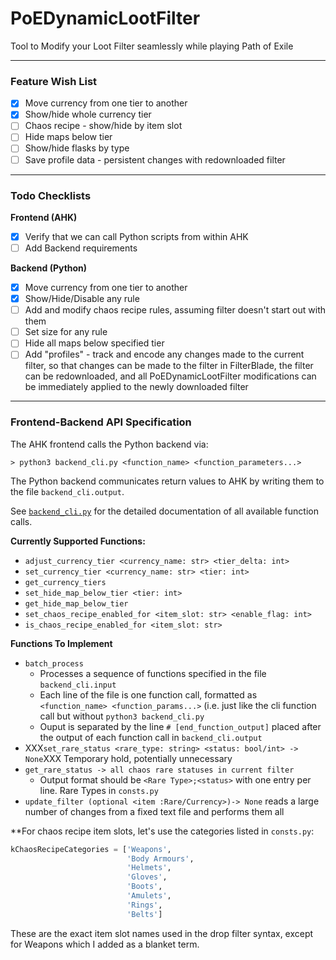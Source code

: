 # PoEDynamicLootFilter

Tool to Modify your Loot Filter seamlessly while playing Path of Exile

- - -

### Feature Wish List
 - [x] Move currency from one tier to another
 - [x] Show/hide whole currency tier
 - [ ] Chaos recipe - show/hide by item slot
 - [ ] Hide maps below tier
 - [ ] Show/hide flasks by type
 - [ ] Save profile data - persistent changes with redownloaded filter

- - -

### Todo Checklists

**Frontend (AHK)**
 - [x] Verify that we can call Python scripts from within AHK
 - [ ] Add Backend requirements

**Backend (Python)**
 - [x] Move currency from one tier to another
 - [x] Show/Hide/Disable any rule
 - [ ] Add and modify chaos recipe rules, assuming filter doesn't start out with them
 - [ ] Set size for any rule
 - [ ] Hide all maps below specified tier
 - [ ] Add "profiles" - track and encode any changes made to the current filter, so that changes can be made to the filter in FilterBlade, the filter can be redownloaded, and all PoEDynamicLootFilter modifications can be immediately applied to the newly downloaded filter 

- - -

### Frontend-Backend API Specification

The AHK frontend calls the Python backend via:
```
> python3 backend_cli.py <function_name> <function_parameters...>
```
The Python backend communicates return values to AHK by writing them to the file `backend_cli.output`.

See [`backend_cli.py`](https://github.com/Apollys/PoEDynamicLootFilter/blob/master/backend_cli.py) for the detailed documentation of all available function calls.

**Currently Supported Functions:**
  - `adjust_currency_tier <currency_name: str> <tier_delta: int>`
  - `set_currency_tier <currency_name: str> <tier: int>`
  - `get_currency_tiers`
  - `set_hide_map_below_tier <tier: int>`
  - `get_hide_map_below_tier`
  - `set_chaos_recipe_enabled_for <item_slot: str> <enable_flag: int>`
  - `is_chaos_recipe_enabled_for <item_slot: str>`

**Functions To Implement**
 - `batch_process`
   - Processes a sequence of functions specified in the file `backend_cli.input`
   - Each line of the file is one function call, formatted as `<function_name> <function_params...>` (i.e. just like the cli function call but without `python3 backend_cli.py `
   - Ouput is separated by the line `# [end_function_output]` placed after the output of each function call in `backend_cli.output`
 - XXX`set_rare_status <rare_type: string> <status: bool/int> -> None`XXX Temporary hold, potentially unnecessary
 - `get_rare_status -> all chaos rare statuses in current filter`
     + Output format should be `<Rare Type>;<status>` with one entry per line. Rare Types in `consts.py`
 - `update_filter (optional <item :Rare/Currency>)-> None` reads a large number of changes from a fixed text file and performs them all

\*\*For chaos recipe item slots, let's use the categories listed in `consts.py`:
```python
kChaosRecipeCategories = ['Weapons',
                          'Body Armours',
                          'Helmets',
                          'Gloves',
                          'Boots',
                          'Amulets',
                          'Rings',
                          'Belts']
```
These are the exact item slot names used in the drop filter syntax, except for Weapons which I added as a blanket term.
